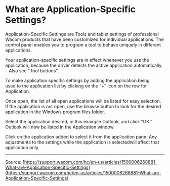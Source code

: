 # What are Application-Specific Settings?

Application-Specific Settings are Tools and tablet settings of professional Wacom products that have been customized for individual applications. The control panel enables you to program a tool to behave uniquely in different applications.


Your application-specific settings are in effect whenever you use the application, because the driver detects the active application automatically. – Also see "Tool buttons".

To make application specific settings by adding the application being used to the application list by clicking on the “+” icon on the row for Application.





Once open, the list of all open applications will be listed for easy selection. If the application is not open, use the browse button to look for the desired application in the Windows program files folder.





Select the application desired, in this example Outlook, and click “OK.” Outlook will now be listed in the Application window.





Click on the application added to select it from the application pane. Any adjustments to the settings while the application is selectedwill affect that application only.

---
Source: [https://support.wacom.com/hc/en-us/articles/1500006268881-What-are-Application-Specific-Settings](https://support.wacom.com/hc/en-us/articles/1500006268881-What-are-Application-Specific-Settings)
